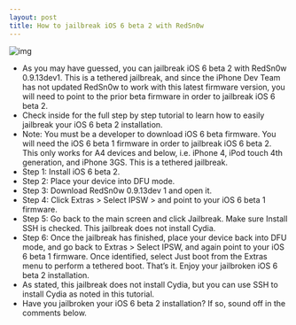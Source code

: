 ```yaml
---
layout: post
title: How to jailbreak iOS 6 beta 2 with RedSn0w
---
```

![img](http://media.idownloadblog.com/wp-content/uploads/2012/06/iOS-6-Jailbreak.jpg)
* As you may have guessed, you can jailbreak iOS 6 beta 2 with RedSn0w 0.9.13dev1. This is a tethered jailbreak, and since the iPhone Dev Team has not updated RedSn0w to work with this latest firmware version, you will need to point to the prior beta firmware in order to jailbreak iOS 6 beta 2.
* Check inside for the full step by step tutorial to learn how to easily jailbreak your iOS 6 beta 2 installation.
* Note: You must be a developer to download iOS 6 beta firmware. You will need the iOS 6 beta 1 firmware in order to jailbreak iOS 6 beta 2. This only works for A4 devices and below, i.e. iPhone 4, iPod touch 4th generation, and iPhone 3GS. This is a tethered jailbreak.
* Step 1: Install iOS 6 beta 2.
* Step 2: Place your device into DFU mode.
* Step 3: Download RedSn0w 0.9.13dev 1 and open it.
* Step 4: Click Extras > Select IPSW > and point to your iOS 6 beta 1 firmware.
* Step 5: Go back to the main screen and click Jailbreak. Make sure Install SSH is checked. This jailbreak does not install Cydia.
* Step 6: Once the jailbreak has finished, place your device back into DFU mode, and go back to Extras > Select IPSW, and again point to your iOS 6 beta 1 firmware. Once identified, select Just boot from the Extras menu to perform a tethered boot. That’s it. Enjoy your jailbroken iOS 6 beta 2 installation.
* As stated, this jailbreak does not install Cydia, but you can use SSH to install Cydia as noted in this tutorial.
* Have you jailbroken your iOS 6 beta 2 installation? If so, sound off in the comments below.

